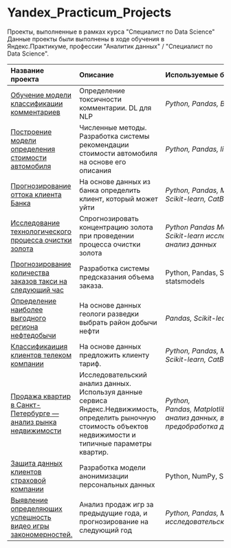 # Yandex_Practicum_Projects
Проекты, выполненные в рамках курса "Специалист по Data Science"
Данные проекты были выполнены в ходе обучения в Яндекс.Практикуме, профессии "Аналитик данных" / "Специалист по Data Science".

| Название проекта | Описание | Используемые библиотеки | 
| :---------------------- | :---------------------- | :---------------------- |
| [Обучение модели классификации комментариев](BERT)|Определение токсичности комментарии. DL для NLP|*Python, Pandas, BERT, nltk, tf-idf, NLP*|
|[Построение модели определения стоимости автомобиля](Car_price)|Численные методы. Разработка системы рекомендации стоимости автомобиля на основе его описания|*Python, Pandas, lightGBM, CatBoost*|
|[Прогнозирование оттока клиента Банка](Learning_with_a_teacher)|На основе данных из банка определить клиент, который может уйти|*Python, Pandas, Matplotlib, NumPy, Scikit-learn, CatBoost*|
|[Исследование технологического процесса очистки золота](Project_2)|Спрогнозировать концентрацию золота при проведении процесса очистки золота|*Python Pandas Matplotlib NumPy Scikit-learn исследовательский анализ данных*|
|[Прогнозирование количества заказов такси на следующий час](TimeS)|Разработка системы предсказания объема заказа.|Python, Pandas, Scikit-learn, statsmodels|
|[Определение наиболее выгодного региона нефтедобычи](ML_in_business)|На основе данных геологи разведки выбрать район добычи нефти|*Pandas, Scikit-learn, бутстреп*|
|[Классификаиция клиентов телеком компании](Introduction_to_Machine_Learning)|На основе данных предложить клиенту тариф.|*Python, Pandas, Matplotlib, NumPy, Scikit-learn, CatBoost*|
| [Продажа квартир в Санкт-Петербурге — анализ рынка недвижимости](Analysis) | Исследовательский анализ данных. Используя данные сервиса Яндекс.Недвижимость, определить рыночную стоимость объектов недвижимости и типичные параметры квартир. | *Python, Pandas, Matplotlib, исследовательский анализ данных, визуализация данных, предобработка данных*|
|[Защита данных клиентов страховой компании](Linal)|Разработка модели анонимизации персональных данных|Python, NumPy, Scikit-learn|
|[Выявление определяющих успешность видео игры закономерностей.](Project_1)|Анализ продаж игр за предыдущие года, и прогнозирование на следующий год|*Python, Pandas, Matplotlib, NumPy, исследовательский анализ данных*|
